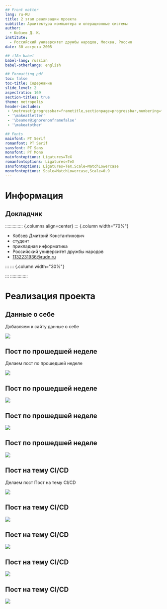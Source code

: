 ```yaml
---
## Front matter
lang: ru-RU
title: 2 этап реализации проекта
subtitle: Архитектура компьютера и операционные системы
author:
  - Кобзев Д. К.
institute:
  - Российский университет дружбы народов, Москва, Россия
date: 30 августа 2005

## i18n babel
babel-lang: russian
babel-otherlangs: english

## Formatting pdf
toc: false
toc-title: Содержание
slide_level: 2
aspectratio: 169
section-titles: true
theme: metropolis
header-includes:
 - \metroset{progressbar=frametitle,sectionpage=progressbar,numbering=fraction}
 - '\makeatletter'
 - '\beamer@ignorenonframefalse'
 - '\makeatother'

## Fonts
mainfont: PT Serif
romanfont: PT Serif
sansfont: PT Sans
monofont: PT Mono
mainfontoptions: Ligatures=TeX
romanfontoptions: Ligatures=TeX
sansfontoptions: Ligatures=TeX,Scale=MatchLowercase
monofontoptions: Scale=MatchLowercase,Scale=0.9
---
```


# Информация

## Докладчик

:::::::::::::: {.columns align=center}
::: {.column width="70%"}

  * Кобзев Дмитрий Константинович
  * студент
  * прикладная информатика
  * Российский университет дружбы народов
  * [1132231936@rudn.ru](mailto:1132231936@rudn.ru)

:::
::: {.column width="30%"}

:::
::::::::::::::

# Реализация проекта

## Данные о себе

Добавляем к сайту данные о себе

![](./image/1.png)

## Пост по прошедшей неделе

Делаем пост по прошедшей неделе

![](./image/2.png)

## Пост по прошедшей неделе

![](./image/3.png)

## Пост по прошедшей неделе

![](./image/4.png)

## Пост по прошедшей неделе

![](./image/5.png)

## Пост на тему CI/CD

Делаем пост Пост на тему CI/CD

![](./image/6.png)

## Пост на тему CI/CD

![](./image/7.png)

## Пост на тему CI/CD

![](./image/8.png)

## Пост на тему CI/CD

![](./image/9.png)

## Пост на тему CI/CD

![](./image/10.png)
